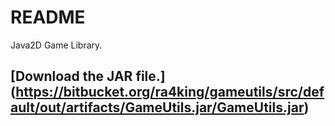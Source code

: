 # README #

Java2D Game Library.

## [Download the JAR file.] (https://bitbucket.org/ra4king/gameutils/src/default/out/artifacts/GameUtils.jar/GameUtils.jar) ##